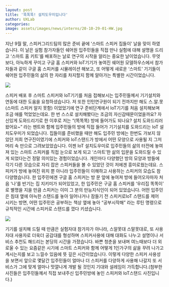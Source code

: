 ```yaml
---
layout: post
title: '똑똑똑! 설치도우미입니다'
author: UXLab
categories: 
image: assets/images/news/interns/20-10-29-01-HW.jpg
---
```


<p> 지난 9월 말, 스피커그리드팀의 많은 준비 끝에 ‘스마트 스피커 집들이’ 날을 맞이 하였습니다. 이 날은 실험 참가자들인 쉐어원 입주민들을 직접 만나 실험에 대해 설명을 드리고  ‘스마트 홈 키트’를 배포하는 날로 연구의 시작을 알리는 중요한 날이었습니다. 무엇보다, 아늑하게 꾸미고 구글 홈 스피커와 IoT기기가 놓여진 쉐어원 모델하우스에서 참가자들과 같이 구글 홈 스피커를 시뮬레이션 해보고, 또 어떻게 새로운 ‘스마트’ 기기들이 쉐어원 입주민들의 삶의 한 자리를 차지할지 함께 알아가는 특별한 시간이었습니다. </p> 

<img src="{{site.baseurl}}/assets/images/news/interns/20-10-29-01-HW.jpg">

<p> 스피커 배포 후 스마트 스피커와 IoT기기를 처음 접해보시는 입주민들께서 기기설치와 연동에 대한 도움을 요청하셨습니다. 저 또한 인턴연구원이 되기 전까지만 해도 스.알.못 (스마트 스피커 알지 못함) 이었었기에 연구 준비단계에서 IoT기기를 처음 설치해보며 조금 애를 먹었었는데요. 한 번 스스로 설치해봤다는 조금의 자신감때문이었을까요? 자신있게 도와드리기로 한 이후로 저는 “(똑똑똑) 방에 들어가도 되나요? 설치 도와드리러 왔어요~” 라는 멘트와 함께 입주민들의 방에 직접 들어가 기기설치를 도와드리는 IoT 설치도우미가 되었습니다. 집들이를 준비했을 때만 해도 입주민 방에는 한번도 가보지 않았던 저희 연구진이였기에 스피커와 IoT스탠드가 방에서 어떤 모양으로 사용될 지 그저 머리 속 만으로 그려보았었습니다. 이젠 IoT 설치도우미로 입주민들의 삶의 터전에 놓여져 있는 스마트 스피커를 직접 눈으로 보게 되고 ‘스마트’한 삶의 입문을 도와드릴 수 있게 되었다는건 정말 의미있는 경험이었습니다. 개인마다 다양했던 방의 모양과 방들에 각기 다른 모습으로 자리 잡은 스피커들을 볼 수 있었던 것이 저에겐 흥미로웠는데요. 스피커가 방에 놓여진 위치 뿐 아니라 입주민들이 이해하고 사용하는 스피커의 모습도 참 다양했습니다. 한 입주민에겐 구글 홈 스피커는 방 문 앞에 놓여져 방에 들어오자마자 처음 ‘나’를 반기는 집 지키미가 되어있었고, 한 입주민은 구글 홈 스피커를 ‘우리집 똑똑이’ 로 별명을 지을 만큼 스피커는 이미 그 분의 만능지식인이 되어 있었습니다. 어떤 입주민은 침대 옆에 아늑한 스탠드를 놓아 일어나거나 잠들기 전 스피커로IoT 스탠드를 제어 시키는 방면, 어떤 입주민은 공부하는 책상 옆에 놓아 “공부시작해” 라는 루틴 명령으로 규칙적인 시간에 스피커로 스탠드를 껐다 키셨습니다. </p>

<img src="{{site.baseurl}}/assets/images/news/interns/20-10-29-02-HW.jpg" >

<p> 기기를 설치해 드릴 때 만큼은 실험자대 참가자가 아니라, 스알못대 스말못대로, 또 사용자대 사용자로 더욱더 공감대를 형성하며 스피커사용에 대해 대화도 나누고 설명이나 서비스 추천도 해드리는 본딩의 시간을 가졌습니다. 바쁜 청춘을 보내며 여느때보다 더 외로울 수 있는 요즘같은 시기에 스마트 스피커와 함께 어떻게 1인가구의 삶을 꾸려 나가고 계시는지를 보고 느낄수 있음에 뜻 깊은 시간이었습니다. 이렇게 다양한 스피커 사용성을 보면서 앞으로 몇달간 입주민들이 얼마나 더 스피커를 다양하게 사용해 나갈지 또 서비스가 그에 맞게 얼마나 맛깔나게 개발 될 것인지 기대와 설레임이 가득합니다.(첨부한 사진들은 입주민들께서 직접 보내주신 입주민방에 놓인 스피커와 IoT스탠드 사진입니다.) </p>


